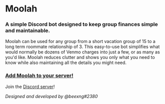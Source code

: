 # Moolah

### A simple Discord bot designed to keep group finances simple and maintainable. 

Moolah can be used for any group from a short vacation group of 15 to a long term roommate relationship of 3. This easy-to-use bot simplifies what would normally be dozens of Venmo charges into just a few, or as many as you'd like. Moolah reduces clutter and shows you only what you need to know while also maintaining all the details you might need. 

### [Add Moolah to your server!](https://discord.com/api/oauth2/authorize?client_id=83963950276725966&permissions=11328&scope=bot%20applications.commands)

Join the [Discord server](https://discord.gg/78EPUxMxt2)!

*Designed and developed by @beexng#2380*
